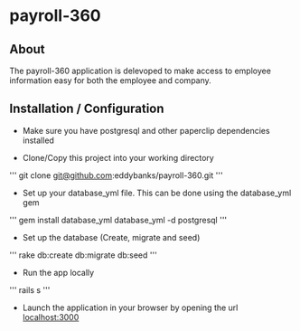 # payroll-360

## About

The payroll-360 application is delevoped to make access to employee information easy for both the employee and company.

## Installation / Configuration

- Make sure you have postgresql and other paperclip dependencies installed

- Clone/Copy this project into your working directory

''' git clone git@github.com:eddybanks/payroll-360.git '''

- Set up your database_yml file. This can be done using the database_yml gem

'''
    gem install database_yml
    database_yml -d postgresql
'''

- Set up the database (Create, migrate and seed)

''' rake db:create db:migrate db:seed '''

- Run the app locally

''' rails s '''

- Launch the application in your browser by opening the url [localhost:3000](localhost:3000) 
